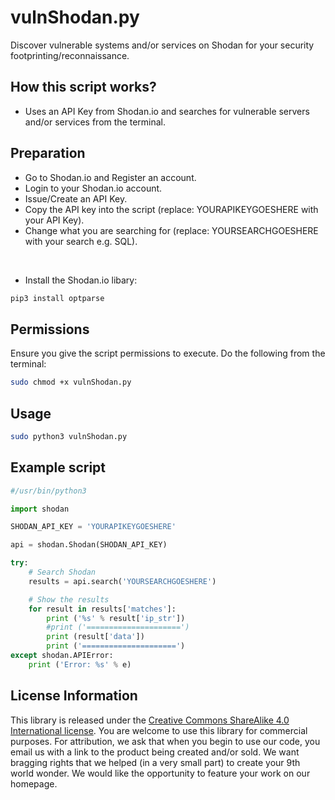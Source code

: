 # vulnShodan.py
Discover vulnerable systems and/or services on Shodan for your security footprinting/reconnaissance.

## How this script works?
- Uses an API Key from Shodan.io and searches for vulnerable servers and/or services from the terminal.

## Preparation
- Go to Shodan.io and Register an account.
- Login to your Shodan.io account.
- Issue/Create an API Key.
- Copy the API key into the script (replace: YOURAPIKEYGOESHERE with your API Key).
- Change what you are searching for (replace: YOURSEARCHGOESHERE with your search e.g. SQL).

<br>

- Install the Shodan.io libary:
```bash
pip3 install optparse
```

## Permissions

Ensure you give the script permissions to execute. Do the following from the terminal:
```bash
sudo chmod +x vulnShodan.py
```

## Usage
```bash
sudo python3 vulnShodan.py
```

## Example script
```python
#/usr/bin/python3

import shodan

SHODAN_API_KEY = 'YOURAPIKEYGOESHERE'

api = shodan.Shodan(SHODAN_API_KEY)

try:
	# Search Shodan
	results = api.search('YOURSEARCHGOESHERE')

	# Show the results
	for result in results['matches']:
		print ('%s' % result['ip_str'])
		#print ('=====================')
		print (result['data'])
		print ('=====================')
except shodan.APIError:
	print ('Error: %s' % e)
```

## License Information

This library is released under the [Creative Commons ShareAlike 4.0 International license](https://creativecommons.org/licenses/by-sa/4.0/). You are welcome to use this library for commercial purposes. For attribution, we ask that when you begin to use our code, you email us with a link to the product being created and/or sold. We want bragging rights that we helped (in a very small part) to create your 9th world wonder. We would like the opportunity to feature your work on our homepage.
